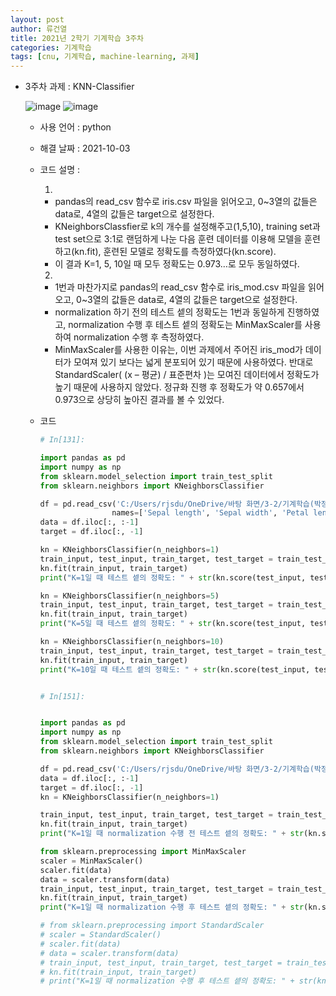 ```yaml
---
layout: post
author: 류건열
title: 2021년 2학기 기계학습 3주차
categories: 기계학습
tags: [cnu, 기계학습, machine-learning, 과제]
---
```


- 3주차 과제 : KNN-Classifier

  ![image](https://user-images.githubusercontent.com/34560965/136653590-2d21b16a-feb5-4104-92d7-1a44912f5926.png)
  ![image](https://user-images.githubusercontent.com/34560965/136653594-499245f6-c508-4385-b557-89d9fccd1e91.png)

  - 사용 언어 : python
  - 해결 날짜 : 2021-10-03

  - 코드 설명 :

    1.

    - pandas의 read_csv 함수로 iris.csv 파일을 읽어오고, 0~3열의 값들은 data로, 4열의 값들은 target으로 설정한다.
    - KNeighborsClassfier로 k의 개수를 설정해주고(1,5,10), training set과 test set으로 3:1로 랜덤하게 나눈 다음 훈련 데이터를 이용해 모델을 훈련하고(kn.fit), 훈련된 모델로 정확도를 측정하였다(kn.score).
    - 이 결과 K=1, 5, 10일 때 모두 정확도는 0.973…로 모두 동일하였다.

    2.

    - 1번과 마찬가지로 pandas의 read_csv 함수로 iris_mod.csv 파일을 읽어오고, 0~3열의 값들은 data로, 4열의 값들은 target으로 설정한다.
    - normalization 하기 전의 테스트 셑의 정확도는 1번과 동일하게 진행하였고, normalization 수행 후 테스트 셑의 정확도는 MinMaxScaler를 사용하여 normalization 수행 후 측정하였다.
    - MinMaxScaler를 사용한 이유는, 이번 과제에서 주어진 iris_mod가 데이터가 모여져 있기 보다는 넓게 분포되어 있기 때문에 사용하였다. 반대로 StandardScaler( (x – 평균) / 표준편차 )는 모여진 데이터에서 정확도가 높기 때문에 사용하지 않았다. 정규화 진행 후 정확도가 약 0.657에서 0.973으로 상당히 높아진 결과를 볼 수 있었다.

  - 코드

    ```python
    # In[131]:

    import pandas as pd
    import numpy as np
    from sklearn.model_selection import train_test_split
    from sklearn.neighbors import KNeighborsClassifier

    df = pd.read_csv('C:/Users/rjsdu/OneDrive/바탕 화면/3-2/기계학습(박정희 교수님)/과제/3주차/iris.csv',
                    names=['Sepal length', 'Sepal width', 'Petal length', 'Petal width', 'Species'])
    data = df.iloc[:, :-1]
    target = df.iloc[:, -1]

    kn = KNeighborsClassifier(n_neighbors=1)
    train_input, test_input, train_target, test_target = train_test_split(data, target, random_state=0)
    kn.fit(train_input, train_target)
    print("K=1일 때 테스트 셑의 정확도: " + str(kn.score(test_input, test_target)))

    kn = KNeighborsClassifier(n_neighbors=5)
    train_input, test_input, train_target, test_target = train_test_split(data, target, random_state=0)
    kn.fit(train_input, train_target)
    print("K=5일 때 테스트 셑의 정확도: " + str(kn.score(test_input, test_target)))

    kn = KNeighborsClassifier(n_neighbors=10)
    train_input, test_input, train_target, test_target = train_test_split(data, target, random_state=0)
    kn.fit(train_input, train_target)
    print("K=10일 때 테스트 셑의 정확도: " + str(kn.score(test_input, test_target)))


    # In[151]:


    import pandas as pd
    import numpy as np
    from sklearn.model_selection import train_test_split
    from sklearn.neighbors import KNeighborsClassifier

    df = pd.read_csv('C:/Users/rjsdu/OneDrive/바탕 화면/3-2/기계학습(박정희 교수님)/과제/3주차/iris_mod.csv', header=None)
    data = df.iloc[:, :-1]
    target = df.iloc[:, -1]
    kn = KNeighborsClassifier(n_neighbors=1)

    train_input, test_input, train_target, test_target = train_test_split(data, target, random_state=0)
    kn.fit(train_input, train_target)
    print("K=1일 때 normalization 수행 전 테스트 셑의 정확도: " + str(kn.score(test_input, test_target)))

    from sklearn.preprocessing import MinMaxScaler
    scaler = MinMaxScaler()
    scaler.fit(data)
    data = scaler.transform(data)
    train_input, test_input, train_target, test_target = train_test_split(data, target, random_state=0)
    kn.fit(train_input, train_target)
    print("K=1일 때 normalization 수행 후 테스트 셑의 정확도: " + str(kn.score(test_input, test_target)))

    # from sklearn.preprocessing import StandardScaler
    # scaler = StandardScaler()
    # scaler.fit(data)
    # data = scaler.transform(data)
    # train_input, test_input, train_target, test_target = train_test_split(data, target, random_state=0)
    # kn.fit(train_input, train_target)
    # print("K=1일 때 normalization 수행 후 테스트 셑의 정확도: " + str(kn.score(test_input, test_target)))
    ```
